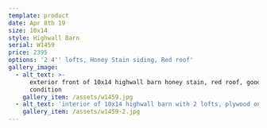 ```yaml
---
template: product
date: Apr 8th 19
size: 10x14
style: Highwall Barn
serial: W1459
price: 2395
options: '2 4'' lofts, Honey Stain siding, Red roof'
gallery_image:
  - alt_text: >-
      exterior front of 10x14 highwall barn honey stain, red roof, good
      condition
    gallery_item: /assets/w1459.jpg
  - alt_text: 'interior of 10x14 highwall barn with 2 lofts, plywood on floor'
    gallery_item: /assets/w1459-2.jpg
---
```



